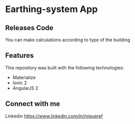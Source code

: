 Earthing-system App
=====================

## Releases Code

You can make calculations according to type of the building

## Features

This repository was built with the following technologies:

  - Materialize 
  - Ionic 2
  - AngularJS 2

## Connect with me

Linkedin https://www.linkedin.com/in/migueref